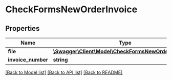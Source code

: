 # CheckFormsNewOrderInvoice

## Properties
Name | Type | Description | Notes
------------ | ------------- | ------------- | -------------
**file** | [**\Swagger\Client\Model\CheckFormsNewOrderInvoiceFile**](CheckFormsNewOrderInvoiceFile.md) |  | 
**invoice_number** | **string** |  | [optional] 

[[Back to Model list]](../../README.md#documentation-for-models) [[Back to API list]](../../README.md#documentation-for-api-endpoints) [[Back to README]](../../README.md)

